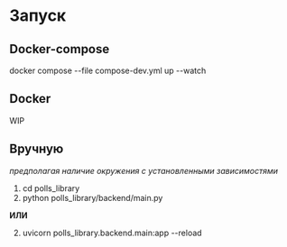 # Запуск
## Docker-compose
docker compose --file compose-dev.yml up --watch
## Docker
WIP
## Вручную
_предполагая наличие окружения с установленными зависимостями_

1. cd polls_library
2. python polls_library/backend/main.py

**ИЛИ**

2. uvicorn polls_library.backend.main:app --reload
